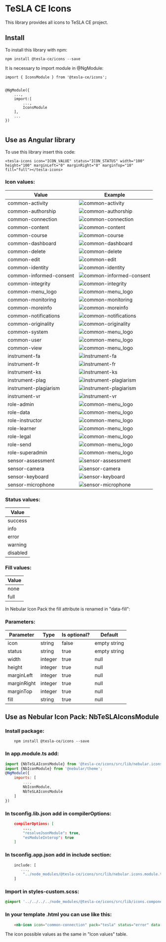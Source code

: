 # TeSLA CE Icons

This library provides all icons to TeSLA CE project.

## Install

To install this library with npm:
```
npm install @tesla-ce/icons --save
```

It is necessary to import module in @NgModule:

```
import { IconsModule } from '@tesla-ce/icons';


@NgModule({
    ...,
    import:[
        ...,
        IconsModule
    ],
    ...        
})


```

## Use as Angular library

To use this library insert this code:

```
<tesla-icons icon="ICON_VALUE" status="ICON_STATUS" width="100" height="100" marginLeft="0" marginRight="0" marginTop="10" fill="full"></tesla-icons>
```

### Icon values:
| Value | Example |
|---|---|
| common-activity | ![common-activity](assets/icons/common/activity.svg "common-menu_logo") |
| common-authorship | ![common-authorship](assets/icons/common/authorship.svg "common-menu_logo") |
| common-connection | ![common-connection](assets/icons/common/connection.svg "common-connection") |
| common-content | ![common-content](assets/icons/common/content.svg "common-menu_logo") |
| common-course | ![common-course](assets/icons/common/course.svg "common-menu_logo") |
| common-dashboard | ![common-dashboard](assets/icons/common/dashboard.svg "common-dashboard") |
| common-delete | ![common-delete](assets/icons/common/delete.svg "common-menu_logo") |
| common-edit | ![common-edit](assets/icons/common/edit.svg "common-menu_logo") |
| common-identity | ![common-identity](assets/icons/common/identity.svg "common-menu_logo") |
| common-informed-consent | ![common-informed-consent](assets/icons/common/informed-consent.svg "common-menu_logo") |
| common-integrity | ![common-integrity](assets/icons/common/integrity.svg "common-menu_logo") |
| common-menu_logo | ![common-menu_logo](assets/icons/common/menu_logo.svg "common-menu_logo") |
| common-monitoring | ![common-monitoring](assets/icons/common/monitoring.svg "common-menu_logo") |
| common-moreinfo | ![common-moreinfo](assets/icons/common/moreinfo.svg "common-menu_logo") |
| common-notifications | ![common-notifications](assets/icons/common/notifications.svg "common-notifications") |
| common-originality | ![common-originality](assets/icons/common/originality.svg "common-notifications") |
| common-system | ![common-menu_logo](assets/icons/common/system.svg "common-menu_logo") |
| common-user | ![common-menu_logo](assets/icons/common/user.svg "common-menu_logo") |
| common-view | ![common-menu_logo](assets/icons/common/view.svg "common-menu_logo") |
| instrument-fa | ![instrument-fa](assets/icons/instrument/fa.svg "instrument-fa") |
| instrument-fr | ![instrument-fr](assets/icons/instrument/fr.svg "instrument-fr") |
| instrument-ks | ![instrument-ks](assets/icons/instrument/ks.svg "instrument-ks") |
| instrument-plag | ![instrument-plagiarism](assets/icons/instrument/plag.svg "instrument-plagiarism") |
| instrument-plagiarism | ![instrument-plagiarism](assets/icons/instrument/plagiarism.svg "instrument-plagiarism") |
| instrument-vr | ![instrument-vr](assets/icons/instrument/vr.svg "instrument-vr") |
| role-admin | ![common-menu_logo](assets/icons/role/admin.svg "common-menu_logo") |
| role-data | ![common-menu_logo](assets/icons/role/data.svg "common-menu_logo") |
| role-instructor | ![common-menu_logo](assets/icons/role/instructor.svg "common-menu_logo") |
| role-learner | ![common-menu_logo](assets/icons/role/learner.svg "common-menu_logo") |
| role-legal | ![common-menu_logo](assets/icons/role/legal.svg "common-menu_logo") |
| role-send | ![common-menu_logo](assets/icons/role/send.svg "common-menu_logo") |
| role-superadmin | ![common-menu_logo](assets/icons/role/superadmin.svg "common-menu_logo") |
| sensor-assessment | ![sensor-assessment](assets/icons/sensor/assessment.svg "sensor-assessment") |
| sensor-camera | ![sensor-camera](assets/icons/sensor/camera.svg "sensor-camera") |
| sensor-keyboard | ![sensor-keyboard](assets/icons/sensor/keyboard.svg "sensor-keyboard") |
| sensor-microphone | ![sensor-microphone](assets/icons/sensor/microphone.svg "sensor-microphone") |


### Status values:
| Value |
|---|
| success |
| info |
| error |
| warning |
| disabled |

### Fill values:
| Value |
|---|
| none |
| full |

In Nebular Icon Pack the fill attribute is renamed in "data-fill":


### Parameters:

| Parameter | Type | Is optional? | Default  |
|---|---|---|---|
| icon | string | false | empty string |
| status | string | true | empty string |
| width | integer | true | null |
| height | integer | true | null |
| marginLeft | integer | true | null |
| marginRight | integer | true | null |
| marginTop | integer | true | null |
| fill | string | true | null |


## Use as Nebular Icon Pack: NbTeSLAIconsModule

### Install package:
``` 
    npm install @tesla-ce/icons --save
```

###  In app.module.ts add:
``` js
import {NbTeSLAIconsModule} from '@tesla-ce/icons/src/lib/nebular.icons.module';
import {NbIconModule} from '@nebular/theme';
@NgModule({
    imports: [
        ...,
        NbIconModule,
        NbTeSLAIconsModule
    ]
})
```
###  In tsconfig.lib.json add in compilerOptions:
``` json
    compilerOptions: [
        ...,
        "resolveJsonModule": true,
        "esModuleInterop": true
    ]  
```

### In tsconfig.app.json add in include section:
``` js
    include: [
       ...,
        "../node_modules/@tesla-ce/icons/src/lib/nebular.icons.module.ts"
    ]
```
### Import in styles-custom.scss:
``` scss
@import '../../../../node_modules/@tesla-ce/icons/src/lib/icons.component';
```
### In your template .html you can use like this:

``` html
    <nb-icon icon="common-connection" pack="tesla" status="error" data-fill="full"></nb-icon>
```

The icon possible values as the same in "Icon values" table. 


